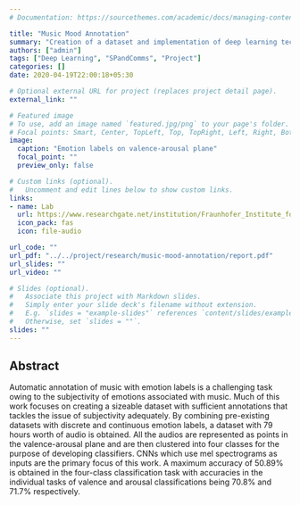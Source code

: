 ```yaml
---
# Documentation: https://sourcethemes.com/academic/docs/managing-content/

title: "Music Mood Annotation"
summary: "Creation of a dataset and implementation of deep learning techniques for automatic music emotion recognition."
authors: ["admin"]
tags: ["Deep Learning", "SPandComms", "Project"]
categories: []
date: 2020-04-19T22:00:18+05:30

# Optional external URL for project (replaces project detail page).
external_link: ""

# Featured image
# To use, add an image named `featured.jpg/png` to your page's folder.
# Focal points: Smart, Center, TopLeft, Top, TopRight, Left, Right, BottomLeft, Bottom, BottomRight.
image:
  caption: "Emotion labels on valence-arousal plane"
  focal_point: ""
  preview_only: false

# Custom links (optional).
#   Uncomment and edit lines below to show custom links.
links:
- name: Lab
  url: https://www.researchgate.net/institution/Fraunhofer_Institute_for_Digital_Media_Technology_IDMT/department/Semantic_Music_Technologies_Research_Group
  icon_pack: fas
  icon: file-audio

url_code: ""
url_pdf: "../../project/research/music-mood-annotation/report.pdf"
url_slides: ""
url_video: ""

# Slides (optional).
#   Associate this project with Markdown slides.
#   Simply enter your slide deck's filename without extension.
#   E.g. `slides = "example-slides"` references `content/slides/example-slides.md`.
#   Otherwise, set `slides = ""`.
slides: ""
---
```


## Abstract

Automatic  annotation  of  music  with  emotion labels is a challenging task owing to the subjectivity of emotions associated with music. Much of this work focuses on creating a sizeable dataset with sufficient annotations that tackles the issue of  subjectivity  adequately.  By  combining  pre-existing  datasets with discrete and continuous emotion labels, a dataset with 79 hours worth of audio is obtained. All the audios are represented as  points  in  the  valence-arousal  plane  and  are  then  clustered into four classes for the purpose of developing classifiers. CNNs which use mel spectrograms as inputs are the primary focus of this  work.  A  maximum  accuracy  of  50.89%  is  obtained  in  the four-class  classification  task  with  accuracies  in  the  individual tasks  of  valence  and  arousal  classifications  being  70.8%  and 71.7%  respectively.